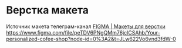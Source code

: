 # Верстка макета
Источник макета телеграм-канал [FIGMA | Макеты для верстки](https://t.me/+oXZSKMmXp6UyOGI6)
https://www.figma.com/file/peTDV6PNgQMm76jclCSAhb/Your-personalized-cofee-shop?node-id=0%3A2&t=JLw622Vo6vnd3fdW-0
